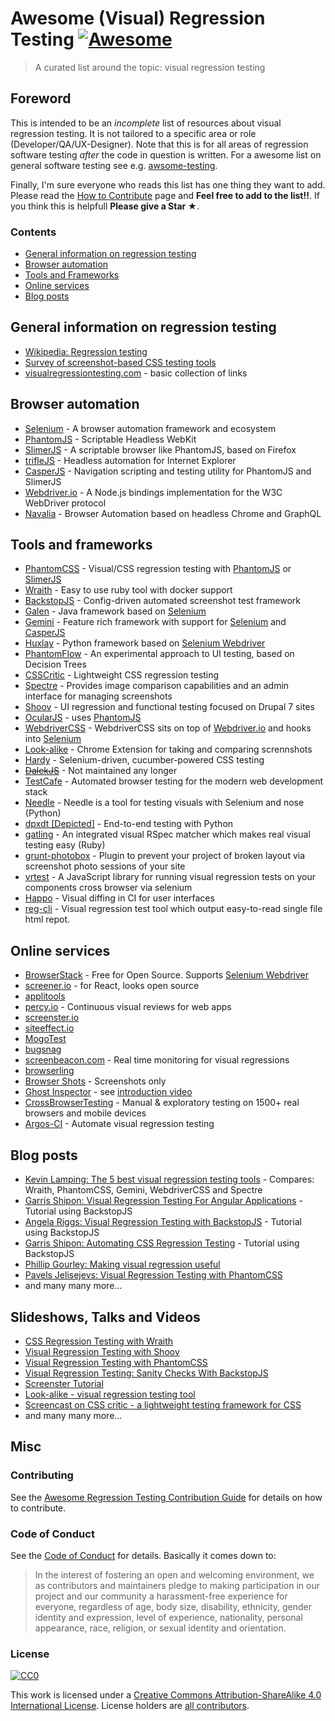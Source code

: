 # Awesome (Visual) Regression Testing [![Awesome](https://cdn.rawgit.com/sindresorhus/awesome/d7305f38d29fed78fa85652e3a63e154dd8e8829/media/badge.svg)](https://github.com/sindresorhus/awesome)
> A curated list around the topic: visual regression testing

## Foreword
This is intended to be an *incomplete* list of resources about visual regression testing. It is not tailored to a specific area or role (Developer/QA/UX-Designer). Note that this is for all areas of regression software testing *after* the code in question is written. For a awesome list on general software testing see e.g. [awsome-testing](https://github.com/TheJambo/awesome-testing).

Finally, I'm sure everyone who reads this list has one thing they want to add. Please read the [How to Contribute](https://github.com/TheJambo/awesome-testing/blob/master/CONTRIBUTING.md) page and **Feel free to add to the list!!**. If you think this is helpfull **Please give a Star ★**.


### Contents

* [General information on regression testing](#general-information-on-regression-testing)
* [Browser automation](#browser-automation)
* [Tools and Frameworks](#tools-and-frameworks)
* [Online services](#online-services)
* [Blog posts](#blog-posts)

## General information on regression testing

- [Wikipedia: Regression testing](https://en.wikipedia.org/wiki/Regression_testing)
- [Survey of screenshot-based CSS testing tools](https://gist.github.com/cvrebert/adf91e429906a4d746cd)
- [visualregressiontesting.com](https://visualregressiontesting.com/) - basic collection of links

## Browser automation

- [Selenium](https://github.com/SeleniumHQ/selenium) - A browser automation framework and ecosystem
- [PhantomJS](https://github.com/ariya/phantomjs) - Scriptable Headless WebKit
- [SlimerJS](https://github.com/laurentj/slimerjs) - A scriptable browser like PhantomJS, based on Firefox
- [trifleJS](https://github.com/sdesalas/trifleJS) - Headless automation for Internet Explorer
- [CasperJS](https://github.com/casperjs/casperjs) - Navigation scripting and testing utility for PhantomJS and SlimerJS
- [Webdriver.io](https://github.com/webdriverio/webdriverio/) - A Node.js bindings implementation for the W3C WebDriver protocol
- [Navalia](https://github.com/joelgriffith/navalia) - Browser Automation based on headless Chrome and GraphQL

## Tools and frameworks

- [PhantomCSS](https://github.com/Huddle/PhantomCSS) - Visual/CSS regression testing with [PhantomJS](https://github.com/ariya/phantomjs) or [SlimerJS](https://github.com/laurentj/slimerjs)
- [Wraith](https://github.com/BBC-News/wraith) - Easy to use ruby tool with docker support
- [BackstopJS](https://github.com/garris/BackstopJS) - Config-driven automated screenshot test framework
- [Galen](https://github.com/galenframework/galen) - Java framework based on [Selenium](https://github.com/SeleniumHQ/selenium)
- [Gemini](https://github.com/gemini-testing/gemini) - Feature rich framework with support for [Selenium](https://github.com/SeleniumHQ/selenium) and  [CasperJS](https://github.com/casperjs/casperjs)
- [Huxlay](https://github.com/facebookarchive/huxley) - Python framework based on [Selenium Webdriver](https://github.com/SeleniumHQ/selenium/tree/master/javascript/node/selenium-webdriver)
- [PhantomFlow](https://github.com/Huddle/PhantomFlow) - An experimental approach to UI testing, based on Decision Trees
- [CSSCritic](https://github.com/cburgmer/csscritic) - Lightweight CSS regression testing
- [Spectre](https://github.com/wearefriday/spectre) - Provides image comparison capabilities and an admin interface for managing screenshots
- [Shoov](https://github.com/shoov/shoov) - UI regression and functional testing focused on Drupal 7 sites
- [OcularJS](https://github.com/mmacartney10/ocularjs) - uses [PhantomJS](https://github.com/ariya/phantomjs)
- [WebdriverCSS](https://github.com/webdriverio/webdrivercss) - WebdriverCSS sits on top of [Webdriver.io](https://github.com/webdriverio/webdriverio/) and hooks into [Selenium](https://github.com/SeleniumHQ/selenium)
- [Look-alike](https://github.com/kdzwinel/Look-alike) - Chrome Extension for taking and comparing scrennshots
- [Hardy](https://github.com/thingsinjars/Hardy) - Selenium-driven, cucumber-powered CSS testing
- ~~[DalekJS](https://github.com/dalekjs/dalek)~~ - Not maintained any longer
- [TestCafe](https://github.com/DevExpress/testcafe) - Automated browser testing for the modern web development stack
- [Needle](https://github.com/python-needle/needle) - Needle is a tool for testing visuals with Selenium and nose (Python)
- [dpxdt [Depicted]](https://github.com/bslatkin/dpxdt) - End-to-end testing with Python
- [gatling](https://github.com/gabrielrotbart/gatling) - An integrated visual RSpec matcher which makes real visual testing easy (Ruby)
- [grunt-photobox](https://github.com/stefanjudis/grunt-photobox) - Plugin to prevent your project of broken layout via screenshot photo sessions of your site
- [vrtest](https://github.com/nathanmarks/vrtest) - A JavaScript library for running visual regression tests on your components cross browser via selenium
- [Happo](https://github.com/Galooshi/happo) - Visual diffing in CI for user interfaces
- [reg-cli](https://github.com/bokuweb/reg-cli) - Visual regression test tool which output easy-to-read single file html repot.

## Online services

- [BrowserStack](https://www.browserstack.com/) - Free for Open Source. Supports [Selenium Webdriver](https://github.com/SeleniumHQ/selenium/tree/master/javascript/node/selenium-webdriver)
- [screener.io](https://screener.io/) - for React, looks open source
- [applitools](https://applitools.com)
- [percy.io](https://percy.io/) - Continuous visual reviews for web apps
- [screenster.io](http://screenster.io/)
- [siteeffect.io](http://siteeffect.io/)
- [MogoTest](http://mogotest.com)
- [bugsnag](https://www.bugsnag.com)
- [screenbeacon.com](https://www.screenbeacon.com/) - Real time monitoring for visual regressions
- [browserling](https://www.browserling.com/)
- [Browser Shots](http://browsershots.org/) - Screenshots only
- [Ghost Inspector](https://ghostinspector.com/) - see [introduction video](https://vimeo.com/ghostinspector/intro)
- [CrossBrowserTesting](https://crossbrowsertesting.com/) - Manual & exploratory testing on 1500+ real browsers and mobile devices
- [Argos-CI](https://www.argos-ci.com/) - Automate visual regression testing

## Blog posts

- [Kevin Lamping: The 5 best visual regression testing tools](http://www.creativebloq.com/features/the-5-best-visual-regression-testing-tools) - Compares: Wraith, PhantomCSS, Gemini, WebdriverCSS and Spectre
- [Garris Shipon: Visual Regression Testing For Angular Applications](https://davidwalsh.name/visual-regression-testing-angular-applications) -  Tutorial using BackstopJS
- [Angela Riggs: Visual Regression Testing with BackstopJS](https://www.metaltoad.com/blog/visual-regression-testing-backstopjs) - Tutorial using BackstopJS
- [Garris Shipon: Automating CSS Regression Testing](https://css-tricks.com/automating-css-regression-testing/) - Tutorial using BackstopJS
- [Phillip Gourley: Making visual regression useful](https://medium.com/@philgourley/making-visual-regression-useful-acfae27e5031)
- [Pavels Jelisejevs: Visual Regression Testing with PhantomCSS](https://www.sitepoint.com/visual-regression-testing-with-phantomcss/)
- and many many more...

## Slideshows, Talks and Videos
- [CSS Regression Testing with Wraith](https://youtu.be/gE_19L0l2q0)
- [Visual Regression Testing with Shoov](https://youtu.be/CBBiJ6YlXLc)
- [Visual Regression Testing with PhantomCSS](https://youtu.be/Vp8vnXMjIfw)
- [Visual Regression Testing: Sanity Checks With BackstopJS](https://youtu.be/l8lGj8Zh0k4)
- [Screenster Tutorial](https://youtu.be/Zy8y_dGzZXI)
- [Look-alike - visual regression testing tool](https://youtu.be/vTyoQuC0To8)
- [Screencast on CSS critic - a lightweight testing framework for CSS](https://youtu.be/AqQ2bNPtF60)
- and many many more...

## Misc

### Contributing
See the [Awesome Regression Testing Contribution Guide](CONTRIBUTING.md) for details on how to contribute.

### Code of Conduct
See the [Code of Conduct](CODE-OF-CONDUCT.md) for details. Basically it comes down to:
> In the interest of fostering an open and welcoming environment, we as
contributors and maintainers pledge to making participation in our project and
our community a harassment-free experience for everyone, regardless of age, body
size, disability, ethnicity, gender identity and expression, level of experience,
nationality, personal appearance, race, religion, or sexual identity and orientation.


### License
[![CC0](http://mirrors.creativecommons.org/presskit/buttons/88x31/svg/by-sa.svg)](http://creativecommons.org/licenses/by-sa/4.0/)

This work is licensed under a [Creative Commons Attribution-ShareAlike 4.0 International License](http://creativecommons.org/licenses/by-sa/4.0/).
License holders are [all contributors](https://github.com/mojoaxel/awesome-regression-testing/graphs/contributors).
